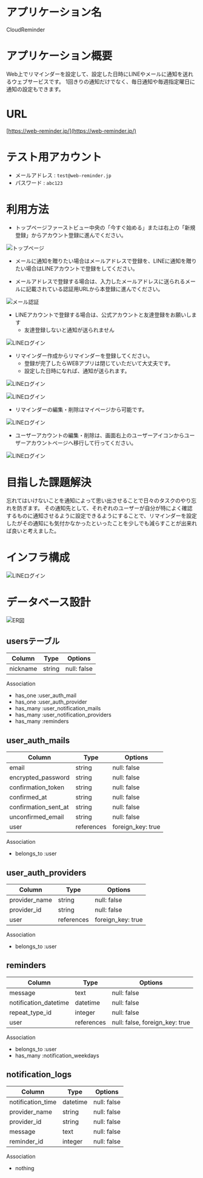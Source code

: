 # アプリケーション名

CloudReminder

# アプリケーション概要

Web上でリマインダーを設定して、設定した日時にLINEやメールに通知を送れるウェブサービスです。
1回きりの通知だけでなく、毎日通知や毎週指定曜日に通知の設定もできます。

# URL

[https://web-reminder.jp/](https://web-reminder.jp/)

# テスト用アカウント

* メールアドレス : `test@web-reminder.jp`
* パスワード     : `abc123`

# 利用方法

* トップページファーストビュー中央の「今すぐ始める」または右上の「新規登録」からアカウント登録に進んでください。

![トップページ](https://github.com/tc-miyatani/web_reminder/raw/readme-images/imgs/top.gif?raw=true)

* メールに通知を贈りたい場合はメールアドレスで登録を、LINEに通知を贈りたい場合はLINEアカウントで登録をしてください。

* メールアドレスで登録する場合は、入力したメールアドレスに送られるメールに記載されている認証用URLから本登録に進んでください。

![メール認証](https://github.com/tc-miyatani/web_reminder/raw/readme-images/imgs/sign_up.gif?raw=true)

*  LINEアカウントで登録する場合は、公式アカウントと友達登録をお願いします
    * 友達登録しないと通知が送られません

![LINEログイン](https://github.com/tc-miyatani/web_reminder/raw/readme-images/imgs/line_login.gif?raw=true)

* リマインダー作成からリマインダーを登録してください。
  * 登録が完了したらWEBアプリは閉じていただいて大丈夫です。
  * 設定した日時になれば、通知が送られます。

![LINEログイン](https://github.com/tc-miyatani/web_reminder/raw/readme-images/imgs/reminder_create_once.gif?raw=true)

![LINEログイン](https://github.com/tc-miyatani/web_reminder/raw/readme-images/imgs/reminder_create_week.gif?raw=true)

* リマインダーの編集・削除はマイページから可能です。

![LINEログイン](https://github.com/tc-miyatani/web_reminder/raw/readme-images/imgs/reminder_update_delete.gif?raw=true)

* ユーザーアカウントの編集・削除は、画面右上のユーザーアイコンからユーザーアカウントページへ移行して行ってください。

![LINEログイン](https://github.com/tc-miyatani/web_reminder/raw/readme-images/imgs/user_name_update.gif?raw=true)


# 目指した課題解決

忘れてはいけないことを通知によって思い出させることで日々のタスクのやり忘れを防ぎます。
その通知先として、それぞれのユーザーが自分が特によく確認するものに通知させるように設定できるようにすることで、リマインダーを設定したがその通知にも気付かなかったといったことを少しでも減らすことが出来れば良いと考えました。

# インフラ構成

![LINEログイン](https://github.com/tc-miyatani/web_reminder/raw/readme-images/imgs/infra.gif?raw=true)

# データベース設計

![ER図](erd.png)

## usersテーブル

| Column             | Type   | Options     |
| ------------------ | ------ | ----------- |
| nickname           | string | null: false |

Association

+ has_one :user_auth_mail
+ has_one :user_auth_provider
+ has_many :user_notification_mails
+ has_many :user_notification_providers
+ has_many :reminders

## user_auth_mails

| Column               | Type       | Options     |
| -------------------- | ---------- | ----------- |
| email                | string     | null: false |
| encrypted_password   | string     | null: false |
| confirmation_token   | string     | null: false |
| confirmed_at         | string     | null: false |
| confirmation_sent_at | string     | null: false |
| unconfirmed_email    | string     | null: false |
| user                 | references | foreign_key: true |

Association

+ belongs_to :user

## user_auth_providers

| Column               | Type       | Options     |
| -------------------- | ---------- | ----------- |
| provider_name        | string     | null: false |
| provider_id          | string     | null: false |
| user                 | references | foreign_key: true |

Association

+ belongs_to :user

## reminders

| Column                | Type       | Options     |
| --------------------- | ---------- | ----------- |
| message               | text       | null: false |
| notification_datetime | datetime   | null: false |
| repeat_type_id        | integer    | null: false |
| user                  | references | null: false, foreign_key: true |

Association

+ belongs_to :user
+ has_many   :notification_weekdays

## notification_logs

| Column                     | Type       | Options     |
| -------------------------- | ---------- | ----------- |
| notification_time          | datetime   | null: false |
| provider_name              | string     | null: false |
| provider_id                | string     | null: false |
| message                    | text       | null: false |
| reminder_id                | integer    | null: false |

Association

+ nothing

